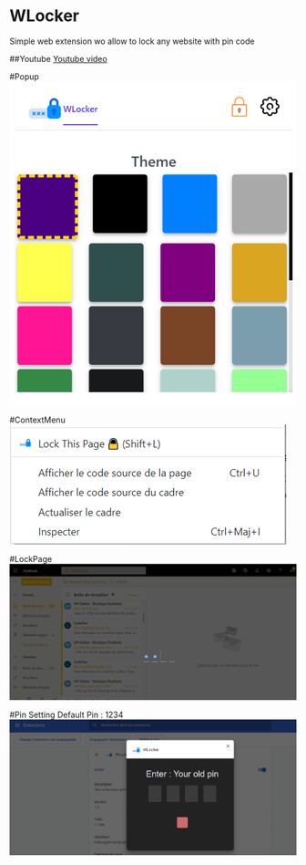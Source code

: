 # WLocker
Simple web extension wo allow to lock any website with pin code

##Youtube 
[Youtube video](https://www.youtube.com/watch?v=swLp7gdQPGc)

#Popup
![Screenshot](popup.PNG)

#ContextMenu
![Screenshot](menu.png)

#LockPage
![Screenshot](pinlock.PNG)

#Pin Setting
Default Pin : 1234
![Screenshot](setting.PNG)